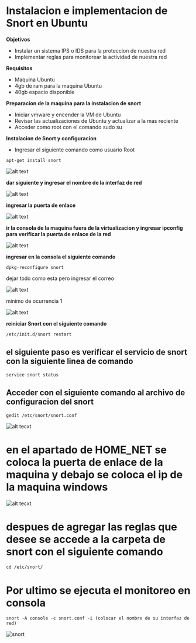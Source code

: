 Instalacion e implementacion de Snort en Ubuntu
=================================

**Objetivos**
* Instalar un sistema IPS o IDS para la proteccion de nuestra red
* Implementar reglas para monitorear la actividad de nuestra red

**Requisitos**
* Maquina Ubuntu
* 4gb de ram para la maquina Ubuntu
* 40gb espacio disponible

**Preparacion de la maquina para la instalacion de snort**
* Iniciar vmware y encender la VM de Ubuntu
* Revisar las actualizaciones de Ubuntu y actualizar a la mas reciente
* Acceder como root con el comando sudo su

**Instalacion de Snort y configuracion** 
* Ingresar el siguiente comando como usuario Root
```
apt-get install snort
```
![alt text](https://github.com/jhonybustamante/Implementacion-Snort-Ubuntu/blob/d7e62ffdead4d774f1a70ad7fe463cc53f2d4ae2/proyecto1/instalacion%20de%20snort%20en%20ubuntu/1.PNG)

**dar siguiente y ingresar el nombre de la interfaz de red**

![alt text](https://github.com/jhonybustamante/Implementacion-Snort-Ubuntu/blob/fe236c1aa290b8c68b6b88eeab388c80139c4fe1/proyecto1/instalacion%20de%20snort%20en%20ubuntu/7.PNG)

**ingresar la puerta de enlace**

![alt text](https://github.com/jhonybustamante/Implementacion-Snort-Ubuntu/blob/fe236c1aa290b8c68b6b88eeab388c80139c4fe1/proyecto1/instalacion%20de%20snort%20en%20ubuntu/3.PNG)

**ir la consola de la maquina fuera de la virtualizacion y ingresar ipconfig para verificar la puerta de enlace de la red**

![alt text](https://github.com/jhonybustamante/Implementacion-Snort-Ubuntu/blob/fe236c1aa290b8c68b6b88eeab388c80139c4fe1/proyecto1/instalacion%20de%20snort%20en%20ubuntu/5.PNG)

**ingresar en la consola el siguiente comando**
```
dpkg-reconfigure snort
```
dejar todo como esta pero ingresar el correo

![alt text](https://github.com/jhonybustamante/Implementacion-Snort-Ubuntu/blob/5e9b0bbe948f867b342c265c300c6e5314f9b0d3/proyecto1/instalacion%20de%20snort%20en%20ubuntu/9.PNG)

minimo de ocurrencia 1

![alt text](https://github.com/jhonybustamante/Implementacion-Snort-Ubuntu/blob/5e9b0bbe948f867b342c265c300c6e5314f9b0d3/proyecto1/instalacion%20de%20snort%20en%20ubuntu/10.PNG)

**reiniciar Snort con el siguiente comando**
```
/etc/init.d/snort restart
```
## el siguiente paso es verificar el servicio de snort con la siguiente linea de comando
```
service snort status
```
## Acceder con el siguiente comando al archivo de configuracion del snort
```
gedit /etc/snort/snort.conf
```
![alt tecxt](https://github.com/jhonybustamante/Implementacion-Snort-Ubuntu/blob/43b6f75157c3c3ea69c1fe477d252c7d0a85d96f/instalacion%20de%20snort%20en%20ubuntu/snort-img/13.PNG)

# en el apartado de HOME_NET se coloca la puerta de enlace de la maquina y debajo se coloca el ip de la maquina windows 
![alt tecxt](https://github.com/jhonybustamante/Implementacion-Snort-Ubuntu/blob/43b6f75157c3c3ea69c1fe477d252c7d0a85d96f/instalacion%20de%20snort%20en%20ubuntu/snort-img/14.PNG)

# despues de agregar las reglas que desee se accede a la carpeta de snort con el siguiente comando 
```
cd /etc/snort/
```
# Por ultimo se ejecuta el monitoreo en consola
```
snort -A console -c snort.conf -i (colocar el nombre de su interfaz de red)
```
![snort]()



